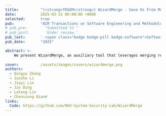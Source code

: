 ```yaml
---
title:          "[<strong>TOSEM</strong>] WizardMerge - Save Us From Merging Without Any Clues"
date:           2025-03-31 00:00:00 +0800
selected:       true
pub:            "ACM Transactions on Software Engineering and Methodology"
# pub_pre:        "Submitted to "
# pub_post:       'Under review.'
pub_last:       ' <span class="badge badge-pill badge-software">Software</span><span class="badge badge-pill badge-journal">Journal</span>'
pub_date:       "2025"

abstract: >-
    We present WizardMerge, an auxiliary tool that leverages merging results from Git to retrieve code block dependency on text and LLVM-IR level and provide suggestions for developers to resolve errors introduced by textual merging. Through the evaluation, we subjected WizardMerge to testing on 227 conflicts within five large-scale projects. The outcomes demonstrate that WizardMerge diminishes conflict merging time costs, achieving a 23.85% reduction. Beyond addressing conflicts, WizardMerge provides merging suggestions for over 70% of the code blocks potentially affected by the conflicts. Notably, WizardMerge exhibits the capability to identify conflict-unrelated code blocks that require manual intervention yet are harmfully applied by Git during the merging.
    
cover:          /assets/images/covers/wizardmerge.png
authors:
  - Qingyu Zhang
  - Junzhe Li
  - Jiayi Lin
  - Jie Ding
  - Lateng Lin
  - Chenxiong Qian#
links:
  Code: https://github.com/HKU-System-Security-Lab/WizardMerge
---
```

